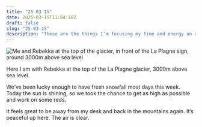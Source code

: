 ```yaml
---
title: "25 03 15"
date: 2025-03-15T11:04:10Z
draft: false
slug: "25-03-15"
description: "These are the things I’m focusing my time and energy on right now."
---
```


![Me and Rebekka at the top of the glacier, in front of the La Plagne sign, around 3000m above sea level](https://res.cloudinary.com/harrycresswell/image/upload/v1742296493/hc/250315_harry-cresswell-la-plagne-glacier-with-rebekka_fca48v.jpg)

Here I am with Rebekka at the top of the La Plagne glacier, 3000m above sea level. 

We’ve been lucky enough to have fresh snowfall most days this week. Today the sun is shining, so we took the chance to get as high as possible and work on some reds.

It feels great to be away from my desk and back in the mountains again. It’s peaceful up here. The air is clear. 